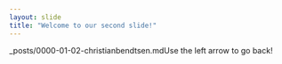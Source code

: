 ```yaml
---
layout: slide
title: "Welcome to our second slide!"
---
```

_posts/0000-01-02-christianbendtsen.mdUse the left arrow to go back!

